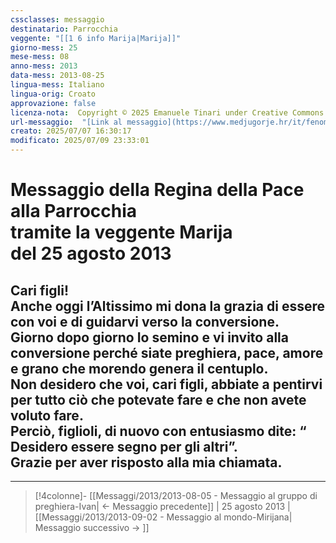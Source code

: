 ```yaml
---
cssclasses: messaggio
destinatario: Parrocchia
veggente: "[[1 6 info Marija|Marija]]"
giorno-mess: 25
mese-mess: 08
anno-mess: 2013
data-mess: 2013-08-25
lingua-mess: Italiano
lingua-orig: Croato
approvazione: false
licenza-nota:  Copyright © 2025 Emanuele Tinari under Creative Commons BY-NC-SA 4.0 https://creativecommons.org/licenses/by-nc-sa/4.0/
url-messaggio:  "[Link al messaggio](https://www.medjugorje.hr/it/fenomeno-di-medjugorje/messaggi-della-madonna/?datum=2013-8-25)"
creato: 2025/07/07 16:30:17
modificato: 2025/07/09 23:33:01
---
```


# Messaggio della Regina della Pace<br>alla Parrocchia<br>tramite la veggente Marija<br>del 25 agosto 2013

## Cari figli!<br>Anche oggi l’Altissimo mi dona la grazia di essere con voi e di guidarvi verso la conversione.<br>Giorno dopo giorno Io semino e vi invito alla conversione perché siate preghiera, pace, amore e grano che morendo genera il centuplo.<br>Non desidero che voi, cari figli, abbiate a pentirvi per tutto ciò che potevate fare e che non avete voluto fare.<br>Perciò, figlioli, di nuovo con entusiasmo dite: “ Desidero essere segno per gli altri”.<br>Grazie per aver risposto alla mia chiamata.

***

> [!4colonne]- [[Messaggi/2013/2013-08-05 - Messaggio al gruppo di preghiera-Ivan| ← Messaggio precedente]] | 25 agosto 2013 | [[Messaggi/2013/2013-09-02 - Messaggio al mondo-Mirijana| Messaggio successivo → ]]